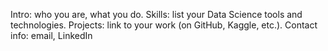 Intro: who you are, what you do.
Skills: list your Data Science tools and technologies.
Projects: link to your work (on GitHub, Kaggle, etc.).
Contact info: email, LinkedIn
